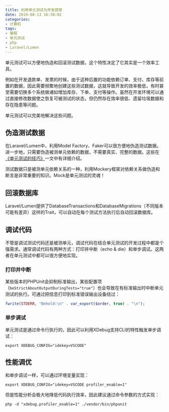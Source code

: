 ```yaml
---
title: 利用单元测试为开发提效
date: 2019-08-13 16:38:02
categories:
- 计算机
tags:
- 编程
- 单元测试
- php
- Laravel/Lumen
---
```


单元测试可以方便地伪造和回滚测试数据，这个特性决定了它其实是一个效率工具。

例如在开发退款单、发票的时候，由于这种后置的功能依赖订单、支付、库存等前置的数据，因此需要频繁地创建这些测试数据，这就导致开发的效率极低，有时甚至需要切换多个系统做诸如增加库存、下单、支付等操作。虽然在开发环境可以通过直接修改数据使之恢复可被测试的状态，但仍然存在效率很低、遗留垃圾数据和存在隐患等问题。

单元测试可以完美地解决这些问题。

<!-- more -->

## 伪造测试数据

在Laravel/Lumen中，利用Model Factory、Faker可以很方便地伪造测试数据。进一步地，只需要伪造被测单元依赖的数据，不需要真实、完整的数据。这些在[《单元测试的技巧》](/phpunit-tips)一文中有详细介绍。

测试数据只是被测单元依赖关系的一种，利用Mockery框架对依赖关系做伪造和断言是非常重要的知识。Mock是单元测试的灵魂！

## 回滚数据库

Laravel/Lumen提供了DatabaseTransactions和DatabaseMigrations（不同版本可能有差异）这样的Trait，可以自动在每个测试方法执行后自动回滚数据库。

## 调试代码

不管是调试测试代码还是被测单元，调试代码在结合单元测试的开发过程中都是个强需求。通常调试代码有两种方式：打印并中断（echo & die）和单步调试。这两者在单元测试中都可以很方便地实现。

### 打印并中断

某些版本的PHPUnit会抑制标准输出，某些配置项（`beStrictAboutOutputDuringTests="true"`）也会导致在有标准输出时中断单元测试的执行。可通过把信息打印到标准错误输出设备绕过：

```php
fwrite(STDERR, "Behold:\n" . var_export($order, true) . "\n");
```

### 单步调试

单元测试是通过命令行执行的，因此可以利用XDebug支持CLI的特性触发单步调试：

```shell
export XDEBUG_CONFIG="idekey=VSCODE"
```

## 性能调优

和单步调试一样，可以通过环境变量实现：

```shell
export XDEBUG_CONFIG="idekey=VSCODE profiler_enable=1"
```

但是性能分析会极大地降低代码执行效率，因此建议通过命令参数的方式实现：

```shell
php -d "xdebug.profiler_enable=1" ./vendor/bin/phpunit
```

